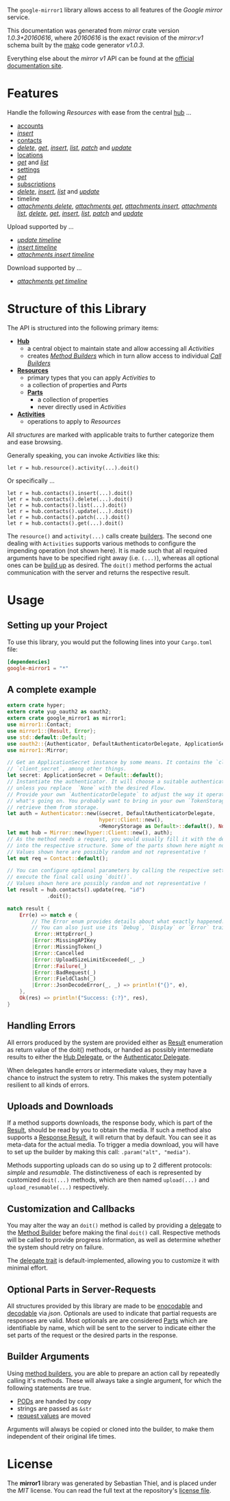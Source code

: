 <!---
DO NOT EDIT !
This file was generated automatically from 'src/mako/api/README.md.mako'
DO NOT EDIT !
-->
The `google-mirror1` library allows access to all features of the *Google mirror* service.

This documentation was generated from *mirror* crate version *1.0.3+20160616*, where *20160616* is the exact revision of the *mirror:v1* schema built by the [mako](http://www.makotemplates.org/) code generator *v1.0.3*.

Everything else about the *mirror* *v1* API can be found at the
[official documentation site](https://developers.google.com/glass).
# Features

Handle the following *Resources* with ease from the central [hub](https://docs.rs/google-mirror1/1.0.3+20160616/google_mirror1/struct.Mirror.html) ... 

* [accounts](https://docs.rs/google-mirror1/1.0.3+20160616/google_mirror1/struct.Account.html)
 * [*insert*](https://docs.rs/google-mirror1/1.0.3+20160616/google_mirror1/struct.AccountInsertCall.html)
* [contacts](https://docs.rs/google-mirror1/1.0.3+20160616/google_mirror1/struct.Contact.html)
 * [*delete*](https://docs.rs/google-mirror1/1.0.3+20160616/google_mirror1/struct.ContactDeleteCall.html), [*get*](https://docs.rs/google-mirror1/1.0.3+20160616/google_mirror1/struct.ContactGetCall.html), [*insert*](https://docs.rs/google-mirror1/1.0.3+20160616/google_mirror1/struct.ContactInsertCall.html), [*list*](https://docs.rs/google-mirror1/1.0.3+20160616/google_mirror1/struct.ContactListCall.html), [*patch*](https://docs.rs/google-mirror1/1.0.3+20160616/google_mirror1/struct.ContactPatchCall.html) and [*update*](https://docs.rs/google-mirror1/1.0.3+20160616/google_mirror1/struct.ContactUpdateCall.html)
* [locations](https://docs.rs/google-mirror1/1.0.3+20160616/google_mirror1/struct.Location.html)
 * [*get*](https://docs.rs/google-mirror1/1.0.3+20160616/google_mirror1/struct.LocationGetCall.html) and [*list*](https://docs.rs/google-mirror1/1.0.3+20160616/google_mirror1/struct.LocationListCall.html)
* [settings](https://docs.rs/google-mirror1/1.0.3+20160616/google_mirror1/struct.Setting.html)
 * [*get*](https://docs.rs/google-mirror1/1.0.3+20160616/google_mirror1/struct.SettingGetCall.html)
* [subscriptions](https://docs.rs/google-mirror1/1.0.3+20160616/google_mirror1/struct.Subscription.html)
 * [*delete*](https://docs.rs/google-mirror1/1.0.3+20160616/google_mirror1/struct.SubscriptionDeleteCall.html), [*insert*](https://docs.rs/google-mirror1/1.0.3+20160616/google_mirror1/struct.SubscriptionInsertCall.html), [*list*](https://docs.rs/google-mirror1/1.0.3+20160616/google_mirror1/struct.SubscriptionListCall.html) and [*update*](https://docs.rs/google-mirror1/1.0.3+20160616/google_mirror1/struct.SubscriptionUpdateCall.html)
* timeline
 * [*attachments delete*](https://docs.rs/google-mirror1/1.0.3+20160616/google_mirror1/struct.TimelineAttachmentDeleteCall.html), [*attachments get*](https://docs.rs/google-mirror1/1.0.3+20160616/google_mirror1/struct.TimelineAttachmentGetCall.html), [*attachments insert*](https://docs.rs/google-mirror1/1.0.3+20160616/google_mirror1/struct.TimelineAttachmentInsertCall.html), [*attachments list*](https://docs.rs/google-mirror1/1.0.3+20160616/google_mirror1/struct.TimelineAttachmentListCall.html), [*delete*](https://docs.rs/google-mirror1/1.0.3+20160616/google_mirror1/struct.TimelineDeleteCall.html), [*get*](https://docs.rs/google-mirror1/1.0.3+20160616/google_mirror1/struct.TimelineGetCall.html), [*insert*](https://docs.rs/google-mirror1/1.0.3+20160616/google_mirror1/struct.TimelineInsertCall.html), [*list*](https://docs.rs/google-mirror1/1.0.3+20160616/google_mirror1/struct.TimelineListCall.html), [*patch*](https://docs.rs/google-mirror1/1.0.3+20160616/google_mirror1/struct.TimelinePatchCall.html) and [*update*](https://docs.rs/google-mirror1/1.0.3+20160616/google_mirror1/struct.TimelineUpdateCall.html)


Upload supported by ...

* [*update timeline*](https://docs.rs/google-mirror1/1.0.3+20160616/google_mirror1/struct.TimelineUpdateCall.html)
* [*insert timeline*](https://docs.rs/google-mirror1/1.0.3+20160616/google_mirror1/struct.TimelineInsertCall.html)
* [*attachments insert timeline*](https://docs.rs/google-mirror1/1.0.3+20160616/google_mirror1/struct.TimelineAttachmentInsertCall.html)

Download supported by ...

* [*attachments get timeline*](https://docs.rs/google-mirror1/1.0.3+20160616/google_mirror1/struct.TimelineAttachmentGetCall.html)



# Structure of this Library

The API is structured into the following primary items:

* **[Hub](https://docs.rs/google-mirror1/1.0.3+20160616/google_mirror1/struct.Mirror.html)**
    * a central object to maintain state and allow accessing all *Activities*
    * creates [*Method Builders*](https://docs.rs/google-mirror1/1.0.3+20160616/google_mirror1/trait.MethodsBuilder.html) which in turn
      allow access to individual [*Call Builders*](https://docs.rs/google-mirror1/1.0.3+20160616/google_mirror1/trait.CallBuilder.html)
* **[Resources](https://docs.rs/google-mirror1/1.0.3+20160616/google_mirror1/trait.Resource.html)**
    * primary types that you can apply *Activities* to
    * a collection of properties and *Parts*
    * **[Parts](https://docs.rs/google-mirror1/1.0.3+20160616/google_mirror1/trait.Part.html)**
        * a collection of properties
        * never directly used in *Activities*
* **[Activities](https://docs.rs/google-mirror1/1.0.3+20160616/google_mirror1/trait.CallBuilder.html)**
    * operations to apply to *Resources*

All *structures* are marked with applicable traits to further categorize them and ease browsing.

Generally speaking, you can invoke *Activities* like this:

```Rust,ignore
let r = hub.resource().activity(...).doit()
```

Or specifically ...

```ignore
let r = hub.contacts().insert(...).doit()
let r = hub.contacts().delete(...).doit()
let r = hub.contacts().list(...).doit()
let r = hub.contacts().update(...).doit()
let r = hub.contacts().patch(...).doit()
let r = hub.contacts().get(...).doit()
```

The `resource()` and `activity(...)` calls create [builders][builder-pattern]. The second one dealing with `Activities` 
supports various methods to configure the impending operation (not shown here). It is made such that all required arguments have to be 
specified right away (i.e. `(...)`), whereas all optional ones can be [build up][builder-pattern] as desired.
The `doit()` method performs the actual communication with the server and returns the respective result.

# Usage

## Setting up your Project

To use this library, you would put the following lines into your `Cargo.toml` file:

```toml
[dependencies]
google-mirror1 = "*"
```

## A complete example

```Rust
extern crate hyper;
extern crate yup_oauth2 as oauth2;
extern crate google_mirror1 as mirror1;
use mirror1::Contact;
use mirror1::{Result, Error};
use std::default::Default;
use oauth2::{Authenticator, DefaultAuthenticatorDelegate, ApplicationSecret, MemoryStorage};
use mirror1::Mirror;

// Get an ApplicationSecret instance by some means. It contains the `client_id` and 
// `client_secret`, among other things.
let secret: ApplicationSecret = Default::default();
// Instantiate the authenticator. It will choose a suitable authentication flow for you, 
// unless you replace  `None` with the desired Flow.
// Provide your own `AuthenticatorDelegate` to adjust the way it operates and get feedback about 
// what's going on. You probably want to bring in your own `TokenStorage` to persist tokens and
// retrieve them from storage.
let auth = Authenticator::new(&secret, DefaultAuthenticatorDelegate,
                              hyper::Client::new(),
                              <MemoryStorage as Default>::default(), None);
let mut hub = Mirror::new(hyper::Client::new(), auth);
// As the method needs a request, you would usually fill it with the desired information
// into the respective structure. Some of the parts shown here might not be applicable !
// Values shown here are possibly random and not representative !
let mut req = Contact::default();

// You can configure optional parameters by calling the respective setters at will, and
// execute the final call using `doit()`.
// Values shown here are possibly random and not representative !
let result = hub.contacts().update(req, "id")
             .doit();

match result {
    Err(e) => match e {
        // The Error enum provides details about what exactly happened.
        // You can also just use its `Debug`, `Display` or `Error` traits
         Error::HttpError(_)
        |Error::MissingAPIKey
        |Error::MissingToken(_)
        |Error::Cancelled
        |Error::UploadSizeLimitExceeded(_, _)
        |Error::Failure(_)
        |Error::BadRequest(_)
        |Error::FieldClash(_)
        |Error::JsonDecodeError(_, _) => println!("{}", e),
    },
    Ok(res) => println!("Success: {:?}", res),
}

```
## Handling Errors

All errors produced by the system are provided either as [Result](https://docs.rs/google-mirror1/1.0.3+20160616/google_mirror1/enum.Result.html) enumeration as return value of 
the doit() methods, or handed as possibly intermediate results to either the 
[Hub Delegate](https://docs.rs/google-mirror1/1.0.3+20160616/google_mirror1/trait.Delegate.html), or the [Authenticator Delegate](https://docs.rs/yup-oauth2/*/yup_oauth2/trait.AuthenticatorDelegate.html).

When delegates handle errors or intermediate values, they may have a chance to instruct the system to retry. This 
makes the system potentially resilient to all kinds of errors.

## Uploads and Downloads
If a method supports downloads, the response body, which is part of the [Result](https://docs.rs/google-mirror1/1.0.3+20160616/google_mirror1/enum.Result.html), should be
read by you to obtain the media.
If such a method also supports a [Response Result](https://docs.rs/google-mirror1/1.0.3+20160616/google_mirror1/trait.ResponseResult.html), it will return that by default.
You can see it as meta-data for the actual media. To trigger a media download, you will have to set up the builder by making
this call: `.param("alt", "media")`.

Methods supporting uploads can do so using up to 2 different protocols: 
*simple* and *resumable*. The distinctiveness of each is represented by customized 
`doit(...)` methods, which are then named `upload(...)` and `upload_resumable(...)` respectively.

## Customization and Callbacks

You may alter the way an `doit()` method is called by providing a [delegate](https://docs.rs/google-mirror1/1.0.3+20160616/google_mirror1/trait.Delegate.html) to the 
[Method Builder](https://docs.rs/google-mirror1/1.0.3+20160616/google_mirror1/trait.CallBuilder.html) before making the final `doit()` call. 
Respective methods will be called to provide progress information, as well as determine whether the system should 
retry on failure.

The [delegate trait](https://docs.rs/google-mirror1/1.0.3+20160616/google_mirror1/trait.Delegate.html) is default-implemented, allowing you to customize it with minimal effort.

## Optional Parts in Server-Requests

All structures provided by this library are made to be [enocodable](https://docs.rs/google-mirror1/1.0.3+20160616/google_mirror1/trait.RequestValue.html) and 
[decodable](https://docs.rs/google-mirror1/1.0.3+20160616/google_mirror1/trait.ResponseResult.html) via *json*. Optionals are used to indicate that partial requests are responses 
are valid.
Most optionals are are considered [Parts](https://docs.rs/google-mirror1/1.0.3+20160616/google_mirror1/trait.Part.html) which are identifiable by name, which will be sent to 
the server to indicate either the set parts of the request or the desired parts in the response.

## Builder Arguments

Using [method builders](https://docs.rs/google-mirror1/1.0.3+20160616/google_mirror1/trait.CallBuilder.html), you are able to prepare an action call by repeatedly calling it's methods.
These will always take a single argument, for which the following statements are true.

* [PODs][wiki-pod] are handed by copy
* strings are passed as `&str`
* [request values](https://docs.rs/google-mirror1/1.0.3+20160616/google_mirror1/trait.RequestValue.html) are moved

Arguments will always be copied or cloned into the builder, to make them independent of their original life times.

[wiki-pod]: http://en.wikipedia.org/wiki/Plain_old_data_structure
[builder-pattern]: http://en.wikipedia.org/wiki/Builder_pattern
[google-go-api]: https://github.com/google/google-api-go-client

# License
The **mirror1** library was generated by Sebastian Thiel, and is placed 
under the *MIT* license.
You can read the full text at the repository's [license file][repo-license].

[repo-license]: https://github.com/Byron/google-apis-rsblob/master/LICENSE.md
